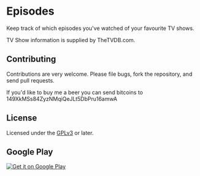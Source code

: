 # Episodes

Keep track of which episodes you've watched of your favourite TV shows.

TV Show information is supplied by TheTVDB.com.

## Contributing

Contributions are very welcome. Please file bugs, fork the repository, and send pull requests.

If you'd like to buy me a beer you can send bitcoins to 149XkMSs84ZyzNMqiQeJLt5DbPru16amwA

## License

Licensed under the [GPLv3](http://www.gnu.org/licenses/gpl-3.0.txt) or later.

## Google Play

<a href="https://play.google.com/store/apps/details?id=com.vindustries.episodes">
  <img alt="Get it on Google Play"
       src="https://developer.android.com/images/brand/en_generic_rgb_wo_60.png" />
</a>
